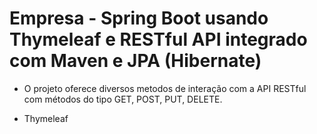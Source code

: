 # Empresa - Spring Boot usando Thymeleaf e RESTful API integrado com Maven e JPA (Hibernate)

- O projeto oferece diversos metodos de interação com a API RESTful com métodos
do tipo GET, POST, PUT, DELETE.

- Thymeleaf
